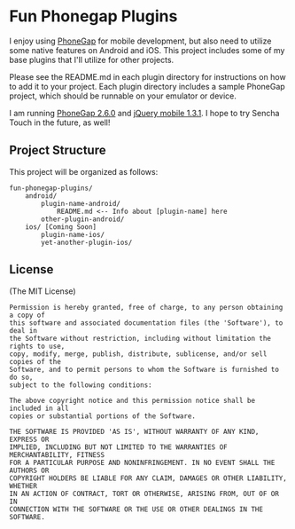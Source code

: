 Fun Phonegap Plugins
==============================

I enjoy using [PhoneGap](http://phonegap.com/) for mobile development, but
also need to utilize some native features on Android and iOS. This project
includes some of my base plugins that I'll utilize for other projects.

Please see the README.md in each plugin directory for instructions on how 
to add it to your project. Each plugin directory includes a sample PhoneGap
project, which should be runnable on your emulator or device. 

I am running [PhoneGap 2.6.0](http://docs.phonegap.com/en/2.6.0/index.html) 
and [jQuery mobile 1.3.1](http://jquerymobile.com/). I hope to try Sencha
Touch in the future, as well! 

## Project Structure

This project will be organized as follows:

    fun-phonegap-plugins/
        android/
            plugin-name-android/
                README.md <-- Info about [plugin-name] here
            other-plugin-android/
        ios/ [Coming Soon]
            plugin-name-ios/
            yet-another-plugin-ios/
       
## License

(The MIT License) 

	Permission is hereby granted, free of charge, to any person obtaining a copy of
	this software and associated documentation files (the 'Software'), to deal in
	the Software without restriction, including without limitation the rights to use,
	copy, modify, merge, publish, distribute, sublicense, and/or sell copies of the
	Software, and to permit persons to whom the Software is furnished to do so,
	subject to the following conditions:
	
	The above copyright notice and this permission notice shall be included in all
	copies or substantial portions of the Software.
	
	THE SOFTWARE IS PROVIDED 'AS IS', WITHOUT WARRANTY OF ANY KIND, EXPRESS OR
	IMPLIED, INCLUDING BUT NOT LIMITED TO THE WARRANTIES OF MERCHANTABILITY, FITNESS
	FOR A PARTICULAR PURPOSE AND NONINFRINGEMENT. IN NO EVENT SHALL THE AUTHORS OR
	COPYRIGHT HOLDERS BE LIABLE FOR ANY CLAIM, DAMAGES OR OTHER LIABILITY, WHETHER
	IN AN ACTION OF CONTRACT, TORT OR OTHERWISE, ARISING FROM, OUT OF OR IN
	CONNECTION WITH THE SOFTWARE OR THE USE OR OTHER DEALINGS IN THE SOFTWARE.
	 

